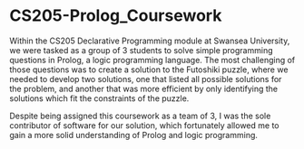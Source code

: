 # CS205-Prolog_Coursework

Within the CS205 Declarative Programming module at Swansea University, we were tasked as a group of 3 students to solve simple programming questions in Prolog, a logic programming language. The most challenging of those questions was to create a solution to the Futoshiki puzzle, where we needed to develop two solutions, one that listed all possible solutions for the problem, and another that was more efficient by only identifying the solutions which fit the constraints of the puzzle. 

Despite being assigned this coursework as a team of 3, I was the sole contributor of software for our solution, which fortunately allowed me to gain a more solid understanding of Prolog and logic programming.
